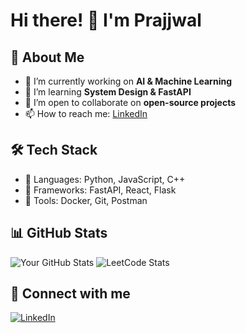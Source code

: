 # Hi there! 👋 I'm Prajjwal

## 🚀 About Me
- 🔭 I’m currently working on **AI & Machine Learning**
- 🌱 I’m learning **System Design & FastAPI**
- 👯 I’m open to collaborate on **open-source projects**
- 📫 How to reach me: [LinkedIn](https://linkedin.com/in/prajjwalnag)

## 🛠️ Tech Stack
- 🔹 Languages: Python, JavaScript, C++
- 🔹 Frameworks: FastAPI, React, Flask
- 🔹 Tools: Docker, Git, Postman

## 📊 GitHub Stats
![Your GitHub Stats](https://github-readme-stats.vercel.app/api?username=yourusername&show_icons=true&theme=radical)
![LeetCode Stats](https://leetcard.jacoblin.cool/geekrex?theme=dark&font=Montserrat&ext=heatmap)


## 🔗 Connect with me
[![LinkedIn](https://img.shields.io/badge/LinkedIn-blue?style=for-the-badge&logo=linkedin)](https://linkedin.com/in/prajjwalnag)

